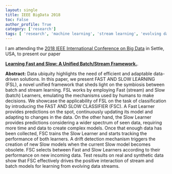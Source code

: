```yaml
---
layout: single
title: IEEE BigData 2018
toc: False
author_profile: True
category: ['research']
tags: [ 'research', 'machine learning', 'stream learning', 'evolving data streams' ]
---
```


I am attending the [2018 IEEE International Conference on Big Data](http://cci.drexel.edu/bigdata/bigdata2018/) in Settle, USA, to present  our paper

**[Learning Fast and Slow: A Unified Batch/Stream Framework.](https://ieeexplore.ieee.org/document/8622222)**.

**Abstract:**
Data ubiquity highlights the need of efficient and adaptable data-driven solutions. In this paper, we present FAST AND SLOW LEARNING (FSL), a novel unified framework that sheds light on the symbiosis between batch and stream learning. FSL works by employing Fast (stream) and Slow (batch) Learners, emulating the mechanisms used by humans to make decisions. We showcase the applicability of FSL on the task of classification by introducing the FAST AND SLOW CLASSIFIER (FSC). A Fast Learner provides predictions on the spot, continuously updating its model and adapting to changes in the data. On the other hand, the Slow Learner provides predictions considering a wider spectrum of seen data, requiring more time and data to create complex models. Once that enough data has been collected, FSC trains the Slow Learner and starts tracking the performance of both learners. A drift detection mechanism triggers the creation of new Slow models when the current Slow model becomes obsolete. FSC selects between Fast and Slow Learners according to their performance on new incoming data. Test results on real and synthetic data show that FSC effectively drives the positive interaction of stream and batch models for learning from evolving data streams.
